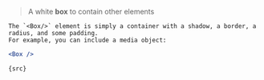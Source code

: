 > A white **box** to contain other elements
  
  
```hint|neutral
The `<Box/>` element is simply a container with a shadow, a border, a radius, and some padding. 
For example, you can include a media object:
```

```jsx
<Box />
```

```props
{src}
```
